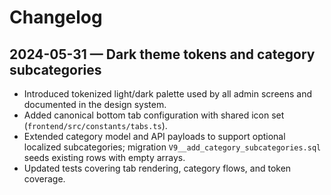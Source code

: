 # Changelog

## 2024-05-31 — Dark theme tokens and category subcategories
- Introduced tokenized light/dark palette used by all admin screens and documented in the design system.
- Added canonical bottom tab configuration with shared icon set (`frontend/src/constants/tabs.ts`).
- Extended category model and API payloads to support optional localized subcategories; migration `V9__add_category_subcategories.sql` seeds existing rows with empty arrays.
- Updated tests covering tab rendering, category flows, and token coverage.
